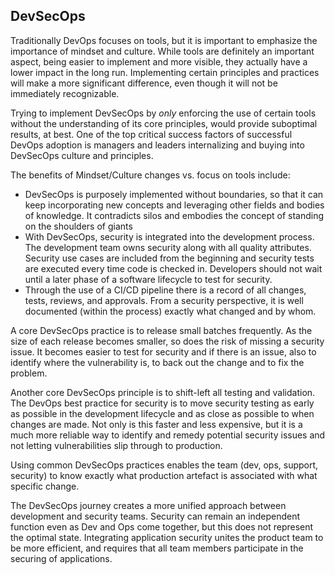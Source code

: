 ## DevSecOps

Traditionally DevOps focuses on tools, but it is important to emphasize the importance of mindset and culture. While tools are definitely an important aspect, being easier to implement and more visible, they actually have a lower impact in the long run. Implementing certain principles and practices will make a more significant difference, even though it will not be immediately recognizable.

Trying to implement DevSecOps by _only_ enforcing the use of certain tools without the understanding of its core principles, would provide suboptimal results, at best. One of the top critical success factors of successful DevOps adoption is managers and leaders internalizing and buying into DevSecOps culture and principles.

The benefits of Mindset/Culture changes vs. focus on tools include:

- DevSecOps is purposely implemented without boundaries, so that it can keep incorporating new concepts and leveraging other fields and bodies of knowledge. It contradicts silos and embodies the concept of standing on the shoulders of giants
- With DevSecOps, security is integrated into the development process. The development team owns security along with all quality attributes. Security use cases are included from the beginning and security tests are executed every time code is checked in. Developers should not wait until a later phase of a software lifecycle to test for security.
- Through the use of a CI/CD pipeline there is a record of all changes, tests, reviews, and approvals. From a security perspective, it is well documented (within the process) exactly what changed and by whom.

A core DevSecOps practice is to release small batches frequently. As the size of each release becomes smaller, so does the risk of missing a security issue. It becomes easier to test for security and if there is an issue, also to identify where the vulnerability is, to back out the change and to fix the problem.

Another core DevSecOps principle is to shift-left all testing and validation. The DevOps best practice for security is to move security testing as early as possible in the development lifecycle and as close as possible to when changes are made. Not only is this faster and less expensive, but it is a much more reliable way to identify and remedy potential security issues and not letting vulnerabilities slip through to production.

Using common DevSecOps practices enables the team (dev, ops, support, security) to know exactly what production artefact is associated with what specific change.

The DevSecOps journey creates a more unified approach between development and security teams. Security can remain an independent function even as Dev and Ops come together, but this does not represent the optimal state. Integrating application security unites the product team to be more efficient, and requires that all team members participate in the securing of applications.